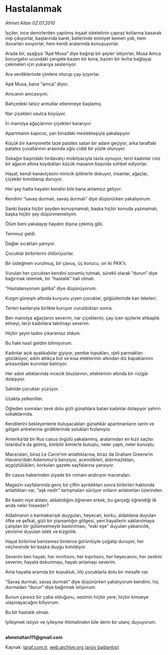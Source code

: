 # Hastalanmak

*Ahmet Altan 02.07.2010*

<div class="yazi"><p>İşçiler, ince demirlerden yapılmış inşaat iskeletinin çapraz kollarına basarak inip çıkıyorlar, başlarında baret, bellerinde emniyet kemeri yok, hem duvarları sıvıyorlar, hem kendi aralarında konuşuyorlar.</p>
<p>Arada bir, aşağıya “Apé Musa” diye bağırıp bir şeyler istiyorlar, Musa Amca bocurgatın ucundaki çengele bazen bir kova, bazen bir levha bağlayıp çekmeleri için yukarıya sesleniyor.</p>
<p>Ara verdiklerinde çimlere oturup çay içiyorlar.</p>
<p>Apé Musa, bana “amca” diyor.</p>
<p>Amcanın amcasıyım.</p>
<p>Bahçedeki tatsız armutlar etlenmeye başlamış.</p>
<p>Nar çiçekleri usulca büyüyor.</p>
<p>İri manolya ağaçlarının çiçekleri kararıyor.</p>
<p>Apartmanın kapıcısı, yan binadaki meslektaşıyla şakalaşıyor.</p>
<p>Küçük bir kamyonette taze patates satan bir adam geçiyor, arka taraftaki patates çuvallarının arasında oğlu ciddi bir yüzle oturuyor.</p>
<p>Sokağın başındaki hırdavatçı mobilyacıyla tavla oynuyor, terzi kadınlar cılız bir ağacın altına koydukları küçük masanın başında sohbet ediyorlar.</p>
<p>Hayat, kendi kanaviçesini minicik ipliklerle dokuyor, insanlar, ağaçlar, çiçekler kımıldanıp duruyor.</p>
<p>Her şey hatta hayatın kendisi bile bana anlamsız geliyor.</p>
<p>Kendimi “savaş durmalı, savaş durmalı” diye düşünürken yakalıyorum.</p>
<p>Sanki başka hiçbir şeyden konuşmamalı, başka hiçbir konuda yazmamalı, başka hiçbir şey düşünmemeliyim.</p>
<p>Ölüm beni yakalayıp hayatın dışına çekmiş gibi.</p>
<p>Temmuz geldi.</p>
<p>Dağlar sıcaktan yanıyor.</p>
<p>Çocuklar birbirlerini öldürüyorlar.</p>
<p>Bir üsteğmen vurulmuş, bir çavuş, üç korucu, on iki PKK’lı.</p>
<p>Vurulan her çocuktan kendini sorumlu tutmak, sürekli olarak “durun” diye bağırmak istemek, bir “hastalık” hali olmalı.</p>
<p>“Hastalanıyorum galiba” diye düşünüyorum.</p>
<p>Kızgın güneşin altında kurşunu yiyen çocuklar, göğüslerinde kan lekeleri.</p>
<p>Terleri kanlarıyla birlikte kuruyor vurulduktan sonra.</p>
<p>Ben manolya ağaçlarını severim, nar çiçeklerini, çay içen işçilerle ahbaplık etmeyi, terzi kadınlara takılmayı severim.</p>
<p>Hiçbir şeyin tadını çıkaramaz oldum.</p>
<p>Bu hale nasıl geldim bilmiyorum.</p>
<p>Kadınlar açık ayakkabılar giyiyor, pembe topukları, ojeli parmakları gözüküyor, adım attıkça bol ve kısa eteklerinin altından diz kapaklarının arkasındaki kıvrımlar beliriyor.</p>
<p>Her adım attıklarında incecik bluzlarının, eteklerinin altında bir rüzgâr dolaşıyor.</p>
<p>Sahilde çocuklar yüzüyor.</p>
<p>Uzakta yelkenliler.</p>
<p>Öğleden sonraları zevk dolu gizli günahlara batan kadınlar dolaşıyor şehrin sokaklarında.</p>
<p>Kendilerini bekleyenlerle buluşacakları günahkâr apartmanların serin ve gölgeli antrelerine girdiklerinde solukları hızlanıyor.</p>
<p>Amerika’da bir Rus casus örgütü yakalanmış, aralarından en kızıl saçlısı İstanbul’a da gelmiş, kimbilir kimlerle buluştu, neler yaptı, neler konuştu.</p>
<p>Maceraları, biraz Le Carre’nin anlattıklarına, biraz da Graham Greene’in <i>Havana’daki Adamımız</i>’a benziyor, acemilikleri, aldırmazlıkları, açgözlülükleri, korkuları gazete sayfalarına yansıyor.</p>
<p>Bir casus haberinden ziyade bir romanı andırıyor maceraları.</p>
<p>Magazin sayfalarında genç bir çiftin ayrıldıktan sonra birbirleri hakkında anlattıkları var, “aşk nedir” tartışmaları sürüyor onların anlatımları üzerinden.</p>
<p>Bir kadın niye aldatır, aldatıldığını öğrenen erkek, bu gerçeği öğrendiği ilk anda neler hisseder?</p>
<p>Aldatmanın o karmakarışık duyguları, heyecan, korku, aldatılana duyulan öfke ve şefkat, gizli bir pişmanlığın gölgesi, yeni hayallerin saklanılmaya çalışılan bir gülümsemeyle bastırılması, “eski eşe” duyulan yabancılık, yenisine duyulan istek ve kızgınlık.</p>
<p>Hayat birbirine benzemez binlerce görüntüyle çoğalıp duruyor, her veçhesinde bir başka duygu kımıldıyor.</p>
<p>Severim ben hayatı, her mırıltısını, her kıpırtısını, her heyecanını, her zevkini severim, hayata dokunmayı, hayatı anlamayı severim.</p>
<p>Ama hayatla aramda bir kopukluk, ölü çocuklarla dolu bir mesafe var.</p>
<p>“Savaş durmalı, savaş durmalı” diye düşünürken yakalıyorum kendimi, hiç durmadan “durun” diye bağırmak istiyorum.</p>
<p>Bunun çaresiz bir çaba olduğunu, sesimin hiçbir yere, hiçbir kimseye ulaşmayacağını biliyorum.</p>
<p>Bu bir hastalık olmalı.</p>
<p>İyileşmek istiyor ve iyileşme ihtimalinden bile derin bir utanç duyuyorum.</p>
<p><b><br/>ahmetaltan111@gmail.com</b></p></div>

Kaynak: [taraf.com.tr](http://www.taraf.com.tr:80/ahmet-altan/makale-hastalanmak.htm), [web.archive.org (arşiv bağlantısı)](http://web.archive.org/web/20100704055407/http://www.taraf.com.tr:80/ahmet-altan/makale-hastalanmak.htm)
